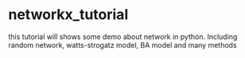 # networkx_tutorial
this tutorial will shows some demo about network in python.
Including random network, watts-strogatz model, BA model and many methods
